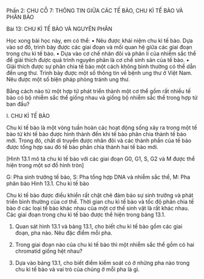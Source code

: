 Phần 2: CHU CỖ 7: THÔNG TIN GIỮA CÁC TẾ BÀO, CHU KÌ TẾ BÀO VÀ PHÂN BÀO

Bài 13: CHU KÌ TẾ BÀO VÀ NGUYÊN PHÂN

Học xong bài học này, em có thể:
• Nêu được khái niệm chu kì tế bào. Dựa vào sơ đồ, trình bày được các giai đoạn và mối quan hệ giữa các giai đoạn trong chu kì tế bào.
• Dựa vào cơ chế nhân đôi và phân li của nhiễm sắc thể để giải thích được quá trình nguyên phân là cơ chế sinh sản của tế bào.
• Giải thích được sự phân chia tế bào một cách không bình thường có thể dẫn đến ung thư. Trình bày được một số thông tin về bệnh ung thư ở Việt Nam. Nêu được một số biện pháp phòng tránh ung thư.

Bằng cách nào từ một hợp tử phát triển thành một cơ thể gồm rất nhiều tế bào có bộ nhiễm sắc thể giống nhau và giống bộ nhiễm sắc thể trong hợp tử ban đầu?

I. CHU KÌ TẾ BÀO

Chu kì tế bào là một vòng tuần hoàn các hoạt động sống xảy ra trong một tế bào từ khi tế bào được hình thành đến khi tế bào phân chia thành tế bào mới. Trong đó, chất di truyền được nhân đôi và các thành phần của tế bào được tổng hợp sau đó tế bào phân chia thành hai tế bào mới.

[Hình 13.1 mô tả chu kì tế bào với các giai đoạn G0, G1, S, G2 và M được thể hiện trong một sơ đồ hình tròn]

G: Pha sinh trưởng tế bào, S: Pha tổng hợp DNA và nhiễm sắc thể,
M: Pha phân bào
Hình 13.1. Chu kì tế bào

Chu kì tế bào được điều khiển rất chặt chẽ đảm bảo sự sinh trưởng và phát triển bình thường của cơ thể. Thời gian chu kì tế bào và tốc độ phân chia tế bào ở các loại tế bào khác nhau của một cơ thể sinh vật là rất khác nhau. Các giai đoạn trong chu kì tế bào được thể hiện trong bảng 13.1.

1. Quan sát hình 13.1 và bảng 13.1, cho biết chu kì tế bào gồm các giai đoạn, pha nào. Nêu đặc điểm mỗi pha.

2. Trong giai đoạn nào của chu kì tế bào thì một nhiễm sắc thể gồm có hai chromatid giống hệt nhau?

3. Dựa vào bảng 13.1, cho biết điểm kiểm soát có ở những pha nào trong chu kì tế bào và vai trò của chúng ở mỗi pha là gì.